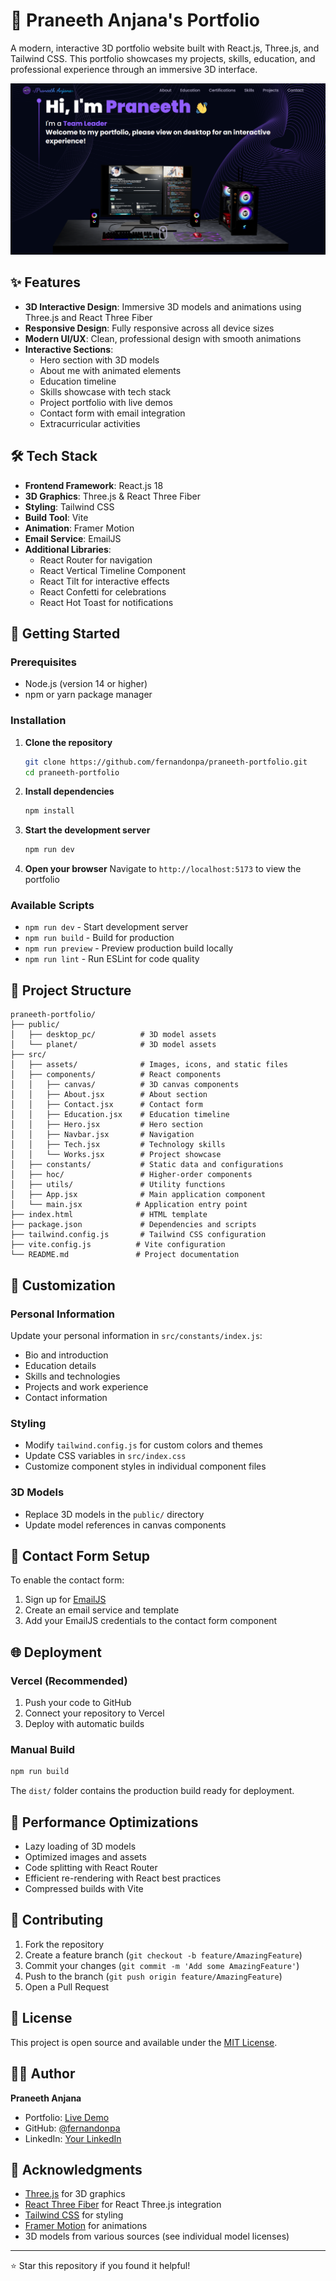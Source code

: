 # 🚀 Praneeth Anjana's Portfolio

A modern, interactive 3D portfolio website built with React.js, Three.js, and Tailwind CSS. This portfolio showcases my projects, skills, education, and professional experience through an immersive 3D interface.

![Portfolio Preview](img.png)

## ✨ Features

- **3D Interactive Design**: Immersive 3D models and animations using Three.js and React Three Fiber
- **Responsive Design**: Fully responsive across all device sizes
- **Modern UI/UX**: Clean, professional design with smooth animations
- **Interactive Sections**:
  - Hero section with 3D models
  - About me with animated elements
  - Education timeline
  - Skills showcase with tech stack
  - Project portfolio with live demos
  - Contact form with email integration
  - Extracurricular activities

## 🛠️ Tech Stack

- **Frontend Framework**: React.js 18
- **3D Graphics**: Three.js & React Three Fiber
- **Styling**: Tailwind CSS
- **Build Tool**: Vite
- **Animation**: Framer Motion
- **Email Service**: EmailJS
- **Additional Libraries**:
  - React Router for navigation
  - React Vertical Timeline Component
  - React Tilt for interactive effects
  - React Confetti for celebrations
  - React Hot Toast for notifications

## 🚀 Getting Started

### Prerequisites

- Node.js (version 14 or higher)
- npm or yarn package manager

### Installation

1. **Clone the repository**

   ```bash
   git clone https://github.com/fernandonpa/praneeth-portfolio.git
   cd praneeth-portfolio
   ```

2. **Install dependencies**

   ```bash
   npm install
   ```

3. **Start the development server**

   ```bash
   npm run dev
   ```

4. **Open your browser**
   Navigate to `http://localhost:5173` to view the portfolio

### Available Scripts

- `npm run dev` - Start development server
- `npm run build` - Build for production
- `npm run preview` - Preview production build locally
- `npm run lint` - Run ESLint for code quality

## 📁 Project Structure

```
praneeth-portfolio/
├── public/
│   ├── desktop_pc/          # 3D model assets
│   └── planet/              # 3D model assets
├── src/
│   ├── assets/              # Images, icons, and static files
│   ├── components/          # React components
│   │   ├── canvas/          # 3D canvas components
│   │   ├── About.jsx        # About section
│   │   ├── Contact.jsx      # Contact form
│   │   ├── Education.jsx    # Education timeline
│   │   ├── Hero.jsx         # Hero section
│   │   ├── Navbar.jsx       # Navigation
│   │   ├── Tech.jsx         # Technology skills
│   │   └── Works.jsx        # Project showcase
│   ├── constants/           # Static data and configurations
│   ├── hoc/                 # Higher-order components
│   ├── utils/               # Utility functions
│   ├── App.jsx              # Main application component
│   └── main.jsx            # Application entry point
├── index.html               # HTML template
├── package.json             # Dependencies and scripts
├── tailwind.config.js       # Tailwind CSS configuration
├── vite.config.js          # Vite configuration
└── README.md               # Project documentation
```

## 🎨 Customization

### Personal Information

Update your personal information in `src/constants/index.js`:

- Bio and introduction
- Education details
- Skills and technologies
- Projects and work experience
- Contact information

### Styling

- Modify `tailwind.config.js` for custom colors and themes
- Update CSS variables in `src/index.css`
- Customize component styles in individual component files

### 3D Models

- Replace 3D models in the `public/` directory
- Update model references in canvas components

## 📧 Contact Form Setup

To enable the contact form:

1. Sign up for [EmailJS](https://www.emailjs.com/)
2. Create an email service and template
3. Add your EmailJS credentials to the contact form component

## 🌐 Deployment

### Vercel (Recommended)

1. Push your code to GitHub
2. Connect your repository to Vercel
3. Deploy with automatic builds

### Manual Build

```bash
npm run build
```

The `dist/` folder contains the production build ready for deployment.

## 📱 Performance Optimizations

- Lazy loading of 3D models
- Optimized images and assets
- Code splitting with React Router
- Efficient re-rendering with React best practices
- Compressed builds with Vite

## 🤝 Contributing

1. Fork the repository
2. Create a feature branch (`git checkout -b feature/AmazingFeature`)
3. Commit your changes (`git commit -m 'Add some AmazingFeature'`)
4. Push to the branch (`git push origin feature/AmazingFeature`)
5. Open a Pull Request

## 📄 License

This project is open source and available under the [MIT License](LICENSE).

## 👨‍💻 Author

**Praneeth Anjana**

- Portfolio: [Live Demo](https://your-portfolio-url.com)
- GitHub: [@fernandonpa](https://github.com/fernandonpa)
- LinkedIn: [Your LinkedIn](https://linkedin.com/in/your-profile)

## 🙏 Acknowledgments

- [Three.js](https://threejs.org/) for 3D graphics
- [React Three Fiber](https://docs.pmnd.rs/react-three-fiber) for React Three.js integration
- [Tailwind CSS](https://tailwindcss.com/) for styling
- [Framer Motion](https://www.framer.com/motion/) for animations
- 3D models from various sources (see individual model licenses)

---

⭐ Star this repository if you found it helpful!

